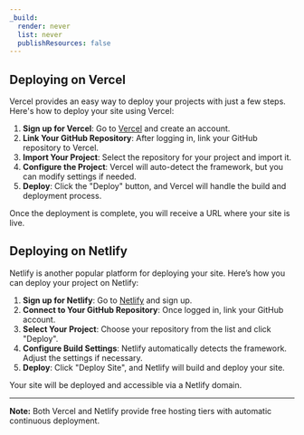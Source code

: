 ```yaml
---
_build:
  render: never
  list: never
  publishResources: false
---
```


## Deploying on Vercel

Vercel provides an easy way to deploy your projects with just a few steps. Here's how to deploy your site using Vercel:

1. **Sign up for Vercel**: Go to [Vercel](https://vercel.com) and create an account.
2. **Link Your GitHub Repository**: After logging in, link your GitHub repository to Vercel.
3. **Import Your Project**: Select the repository for your project and import it.
4. **Configure the Project**: Vercel will auto-detect the framework, but you can modify settings if needed.
5. **Deploy**: Click the "Deploy" button, and Vercel will handle the build and deployment process.

Once the deployment is complete, you will receive a URL where your site is live.

## Deploying on Netlify

Netlify is another popular platform for deploying your site. Here’s how you can deploy your project on Netlify:

1. **Sign up for Netlify**: Go to [Netlify](https://www.netlify.com) and sign up.
2. **Connect to Your GitHub Repository**: Once logged in, link your GitHub account.
3. **Select Your Project**: Choose your repository from the list and click "Deploy".
4. **Configure Build Settings**: Netlify automatically detects the framework. Adjust the settings if necessary.
5. **Deploy**: Click "Deploy Site", and Netlify will build and deploy your site.

Your site will be deployed and accessible via a Netlify domain.

---

**Note:** Both Vercel and Netlify provide free hosting tiers with automatic continuous deployment.
